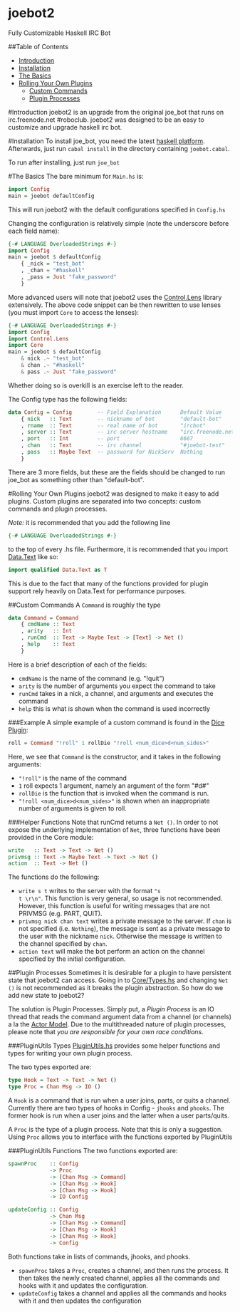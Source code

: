 joebot2
=======

Fully Customizable Haskell IRC Bot

##Table of Contents
+ [Introduction](https://github.com/joeschmo/joebot2#introduction)
+ [Installation](https://github.com/joeschmo/joebot2#installation)
+ [The Basics](https://github.com/joeschmo/joebot2#the-basics)
+ [Rolling Your Own Plugins](https://github.com/joeschmo/joebot2#rolling-your-own-plugins)
    + [Custom Commands](https://github.com/joeschmo/joebot2#custom-commands)
    + [Plugin Processes](https://github.com/joeschmo/joebot2#plugin-processes)

#Introduction
joebot2 is an upgrade from the original joe\_bot that runs on irc.freenode.net #roboclub.
joebot2 was designed to be an easy to customize and upgrade haskell irc bot.

#Installation
To install joe\_bot, you need the latest [haskell platform](http://www.haskell.org).
Afterwards, just run <code>cabal install</code> in the directory containing
<code>joebot.cabal</code>.

To run after installing, just run <code>joe\_bot</code>

#The Basics
The bare minimum for <code>Main.hs</code> is:
```haskell
import Config
main = joebot defaultConfig
```
This will run joebot2 with the default configurations specified in <code>Config.hs</code>

Changing the configuration is relatively simple (note the underscore before each field name):
```haskell
{-# LANGUAGE OverloadedStrings #-}
import Config
main = joebot $ defaultConfig
    { _nick = "test_bot"
    , _chan = "#haskell"
    , _pass = Just "fake_password"
    }
```

More advanced users will note that joebot2 uses the 
[Control.Lens](https://github.com/ekmett/lens#lens-lenses-folds-and-traversals)
library extensively. The above code snippet can be then rewritten to use lenses
(you must import <code>Core</code> to access the lenses):
```haskell
{-# LANGUAGE OverloadedStrings #-}
import Config
import Control.Lens
import Core
main = joebot $ defaultConfig 
    & nick .~ "test_bot"
    & chan .~ "#haskell"
    & pass .~ Just "fake_password"
```
Whether doing so is overkill is an exercise left to the reader.

The Config type has the following fields:
```haskell
data Config = Config        -- Field Explanation      Default Value
    { nick   :: Text        -- nickname of bot        "default-bot"
    , rname  :: Text        -- real name of bot       "ircbot" 
    , server :: Text        -- irc server hostname    "irc.freenode.net"
    , port   :: Int         -- port                   6667
    , chan   :: Text        -- irc channel            "#joebot-test"
    , pass   :: Maybe Text  -- password for NickServ  Nothing
    }
```
There are 3 more fields, but these are the fields should be
changed to run joe\_bot as something other than "default-bot".

#Rolling Your Own Plugins
joebot2 was designed to make it easy to add plugins. Custom plugins are separated into
two concepts: custom commands and plugin processes.

*Note:* it is recommended that you add the following line
```haskell
{-# LANGUAGE OverloadedStrings #-}
```
to the top of every .hs file. Furthermore, it is recommended that you
import [Data.Text](http://hackage.haskell.org/packages/archive/text/0.11.3.1/doc/html/Data-Text.html) 
like so:
```haskell
import qualified Data.Text as T
```
This is due to the fact that many of the functions provided for plugin support
rely heavily on Data.Text for performance purposes.

##Custom Commands
A <code>Command</code> is roughly the type
```haskell
data Command = Command
    { cmdName :: Text
    , arity   :: Int
    , runCmd  :: Text -> Maybe Text -> [Text] -> Net ()
    , help    :: Text
    }
```
Here is a brief description of each of the fields:
- <code>cmdName</code> is the name of the command (e.g. "!quit")
- <code>arity</code> is the number of arguments you expect the command to take
- <code>runCmd</code> takes in a nick, a channel, and arguments and executes the command
- <code>help</code> this is what is shown when the command is used incorrectly

###Example
A simple example of a custom command is found in the 
[Dice Plugin](https://github.com/joeschmo/joebot2/blob/master/src/Plugins/Dice/Base.hs):
```haskell
roll = Command "!roll" 1 rollDie "!roll <num_dice>d<num_sides>"
```
Here, we see that <code>Command</code> is the constructor, and it takes in the
following arguments:
- <code>"!roll"</code> is the name of the command
- <code>1</code> roll expects 1 argument, namely an argument of the form "#d#"
- <code>rollDie</code> is the function that is invoked when the command is run.
- <code>"!roll <num_dice>d<num_sides>"</code> is shown when an inappropriate number of arguments
is given to roll.

###Helper Functions
Note that runCmd returns a <code>Net ()</code>. In order to not expose the underlying
implementation of <code>Net</code>, three functions have been provided in 
the <core>Core</core> module:
```haskell
write   :: Text -> Text -> Net ()
privmsg :: Text -> Maybe Text -> Text -> Net ()
action  :: Text -> Net ()
```
The functions do the following:
- <code>write s t</code> writes to the server with the format <code>"s t \r\n"</code>. This
function is very general, so usage is not recommended. However, this function is useful for writing
messages that are not PRIVMSG (e.g. PART, QUIT).
- <code>privmsg nick chan text</code> writes a private message to the server. If <code>chan</code> is not specified
(i.e. <code>Nothing</code>), the message is sent as a private message to the user with the nickname 
<code>nick</code>. Otherwise the message is written to the channel specified by <code>chan</code>.
- <code>action text</code> will make the bot perform an action on the channel specified by the initial
configuration.

##Plugin Processes
Sometimes it is desirable for a plugin to have persistent state that joebot2 can access.
Going in to [Core/Types.hs](https://github.com/joeschmo/joebot2/blob/master/src/Core/Types.hs)
and changing <code>Net ()</code> is not recommended as it breaks the plugin
abstraction. So how do we add new state to joebot2?

The solution is Plugin Processes. Simply put, a *Plugin Process* is an IO thread that reads the command
argument data from a channel (or channels) a la the
[Actor Model](http://en.wikipedia.org/wiki/Actor_model).
Due to the multithreaded nature of plugin processes, please note that
*you are responsible for your own race conditions*.

###PluginUtils Types
[PluginUtils.hs](https://github.com/joeschmo/joebot2/blob/master/src/PluginUtils.hs)
provides some helper functions and types for writing your own plugin process.

The two types exported are:
```haskell
type Hook = Text -> Text -> Net ()
type Proc = Chan Msg -> IO ()
```
A <code>Hook</code> is a command that is run when a user joins, parts, or quits a channel. Currently
there are two types of hooks in Config - <code>jhooks</code> and <code>phooks</code>. The former hook is
run when a user joins and the latter when a user parts/quits.

A <code>Proc</code> is the type of a plugin process. Note that this is only a suggestion. Using
<code>Proc</code> allows you to interface with the functions exported by PluginUtils

###PluginUtils Functions
The two functions exported are:
```haskell
spawnProc    :: Config 
             -> Proc 
             -> [Chan Msg -> Command] 
             -> [Chan Msg -> Hook] 
             -> [Chan Msg -> Hook] 
             -> IO Config

updateConfig :: Config 
             -> Chan Msg
             -> [Chan Msg -> Command] 
             -> [Chan Msg -> Hook] 
             -> [Chan Msg -> Hook] 
             -> Config
```
Both functions take in lists of commands, jhooks, and phooks.
- <code>spawnProc</code> takes a <code>Proc</code>, creates a channel, and then runs the
process. It then takes the newly created channel, applies all the commands and hooks 
with it and updates the configuration.
- <code>updateConfig</code> takes a channel and applies all the commands and hooks with it
and then updates the configuration
